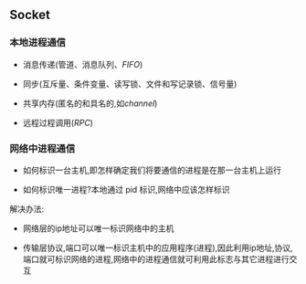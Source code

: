 <!--
 * @Description: 
 * @Version: 1.0
 * @Author: DaLao
 * @Email: dalao_li@163.com
 * @Date: 2021-01-23 14:51:38
 * @LastEditors: dalao
 * @LastEditTime: 2022-04-17 09:40:45
-->

## Socket


### 本地进程通信


- 消息传递(管道、消息队列、$FIFO$)

- 同步(互斥量、条件变量、读写锁、文件和写记录锁、信号量)

- 共享内存(匿名的和具名的,如$channel$)

- 远程过程调用($RPC$)



### 网络中进程通信


- 如何标识一台主机,即怎样确定我们将要通信的进程是在那一台主机上运行

- 如何标识唯一进程?本地通过 pid 标识,网络中应该怎样标识

解决办法:

- 网络层的ip地址可以唯一标识网络中的主机

- 传输层协议,端口可以唯一标识主机中的应用程序(进程),因此利用ip地址,协议,端口就可标识网络的进程,网络中的进程通信就可利用此标志与其它进程进行交互



